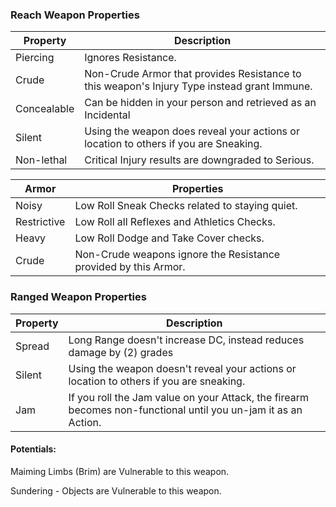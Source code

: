 ### Reach Weapon Properties	
Property | Description
---- | ----
Piercing | Ignores Resistance.
Crude | Non-Crude Armor that provides Resistance to this weapon's Injury Type instead grant Immune.
Concealable | Can be hidden in your person and retrieved as an Incidental
Silent | Using the weapon does reveal your actions or location to others if you are Sneaking.
Non-lethal | Critical Injury results are downgraded to Serious.

Armor | Properties	
---- | ----
Noisy | Low Roll Sneak Checks related to staying quiet.
Restrictive | Low Roll all Reflexes and Athletics Checks.
Heavy | Low Roll Dodge and Take Cover checks.
Crude | Non-Crude weapons ignore the Resistance provided by this Armor.

### Ranged Weapon Properties	
Property | Description
---- | ----
Spread | Long Range doesn't increase DC, instead reduces damage by (2) grades
Silent | Using the weapon doesn't reveal your actions or location to others if you are sneaking.
Jam | If you roll the Jam value on your Attack, the firearm becomes non-functional until you un-jam it as an Action.
	
#### Potentials:	
Maiming	Limbs (Brim) are Vulnerable to this weapon.

Sundering - Objects are Vulnerable to this weapon.
